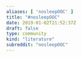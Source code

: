 ```yaml
---
aliases: [ 'nosleepOOC' ]
title: "#nosleepOOC"
date: 2019-01-02T21:52:37Z
draft: false
type: community
kind: "literature"
subreddit: "nosleepOOC"
---
```

